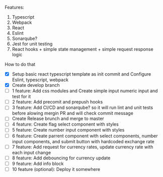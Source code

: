 Features:
1. Typescript
2. Webpack
3. React
4. Eslint
5. Sonarqube?
6. Jest for unit testing
7. React hooks + simple state management + simple request response logic

How to do that
- [X] Setup basic react typescript template as init commit and Configure Eslint, typescript, webpack
- [X] Create develop branch
- [ ] 1 feature: Add css modules and Create simple input numeric input and test for it
- [ ] 2 feature: Add precomit and prepush hooks
- [ ] 3 feature: Add CI/CD and sonarqube? so it will run lint and unit tests before alowing mergin PR and will check commit message
- [ ] Create Release brunch and merge to master
- [ ] 4 feature: Create flag select component with styles
- [ ] 5 feature: Create number input component with styles
- [ ] 6 feature: Create parrent component with select components, number input components, and submit button with hardcoded exchange rate
- [ ] 7 feature: Add request for currency rates, update currency rate with each input change
- [ ] 8 feature: Add debouncing for currency update
- [ ] 9 feature: Add info block
- [ ] 10 feature (optional): Deploy it somewhere